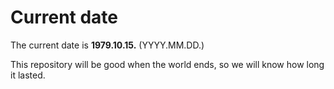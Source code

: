 # Current date

The current date is **1979.10.15.** (YYYY.MM.DD.)

This repository will be good when the world ends, so we will know how long it lasted.